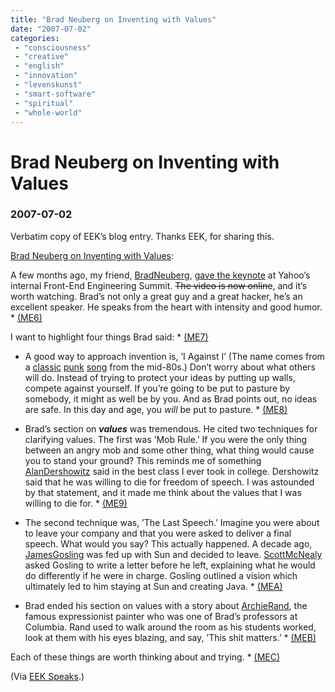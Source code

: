 ```yaml
---
title: "Brad Neuberg on Inventing with Values"
date: "2007-07-02"
categories:
 - "consciousness"
 - "creative"
 - "english"
 - "innovation"
 - "levenskunst"
 - "smart-software"
 - "spiritual"
 - "whole-world"
---
```

# Brad Neuberg on Inventing with Values
### 2007-07-02

Verbatim copy of EEK’s blog entry. Thanks EEK, for sharing this.

[Brad Neuberg on Inventing with Values](http://www.eekim.com/blog/tech/neuberginventionvalues.html):

A few months ago, my friend, [BradNeuberg](http://www.eekim.com/cgi-bin/wiki.pl?BradNeuberg), [gave the keynote](http://codinginparadise.org/weblog/2007/05/yahoo-frontend-summit-inventing-future.html) at Yahoo’s internal Front-End Engineering Summit. ~~The video is now online~~, and it’s worth watching. Brad’s not only a great guy and a great hacker, he’s an excellent speaker. He speaks from the heart with intensity and good humor. * [(ME6)](http://www.eekim.com/blog/2007/07/01/neuberginventionvalues#nidME6 "ME6")

I want to highlight four things Brad said: * [(ME7)](http://www.eekim.com/blog/2007/07/01/neuberginventionvalues#nidME7 "ME7")

- A good way to approach invention is, ’I Against I’ (The name comes from a [classic](http://en.wikipedia.org/wiki/I_Against_I) [punk](http://www.sing365.com/music/lyric.nsf/I-Against-I-lyrics-Bad-Brains/286F8B749C69DB3E48256D0A002F6EFF) [song](http://youtube.com/watch?v=LOAHFwrqj04) from the mid-80s.) Don’t worry about what others will do. Instead of trying to protect your ideas by putting up walls, compete against yourself. If you’re going to be put to pasture by somebody, it might as well be by you. And as Brad points out, no ideas are safe. In this day and age, you _will_ be put to pasture. * [(ME8)](http://www.eekim.com/blog/2007/07/01/neuberginventionvalues#nidME8)

- Brad’s section on **_values_** was tremendous. He cited two techniques for clarifying values. The first was ’Mob Rule.’ If you were the only thing between an angry mob and some other thing, what thing would cause you to stand your ground? This reminds me of something [AlanDershowitz](http://www.eekim.com/cgi-bin/wiki.pl?AlanDershowitz) said in the best class I ever took in college. Dershowitz said that he was willing to die for freedom of speech. I was astounded by that statement, and it made me think about the values that I was willing to die for. * [(ME9)](http://www.eekim.com/blog/2007/07/01/neuberginventionvalues#nidME9)

- The second technique was, ’The Last Speech.’ Imagine you were about to leave your company and that you were asked to deliver a final speech. What would you say? This actually happened. A decade ago, [JamesGosling](http://www.eekim.com/cgi-bin/wiki.pl?JamesGosling) was fed up with Sun and decided to leave. [ScottMcNealy](http://www.eekim.com/cgi-bin/wiki.pl?ScottMcNealy) asked Gosling to write a letter before he left, explaining what he would do differently if he were in charge. Gosling outlined a vision which ultimately led to him staying at Sun and creating Java. * [(MEA)](http://www.eekim.com/blog/2007/07/01/neuberginventionvalues#nidMEA)

- Brad ended his section on values with a story about [ArchieRand](http://www.eekim.com/cgi-bin/wiki.pl?ArchieRand), the famous expressionist painter who was one of Brad’s professors at Columbia. Rand used to walk around the room as his students worked, look at them with his eyes blazing, and say, ’This shit matters.’ * [(MEB)](http://www.eekim.com/blog/2007/07/01/neuberginventionvalues#nidMEB)

Each of these things are worth thinking about and trying. * [(MEC)](http://www.eekim.com/blog/2007/07/01/neuberginventionvalues#nidMEC)

(Via [EEK Speaks](http://www.eekim.com/blog).)
